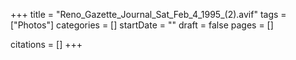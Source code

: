 +++
title = "Reno_Gazette_Journal_Sat_Feb_4_1995_(2).avif"
tags = ["Photos"]
categories = []
startDate = ""
draft = false
pages = []

citations = []
+++
